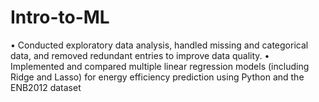 # Intro-to-ML
 • Conducted exploratory data analysis, handled missing and categorical data, and removed redundant entries to improve data quality. • Implemented and compared multiple linear regression models (including Ridge and Lasso) for energy efficiency prediction using Python and the ENB2012 dataset
